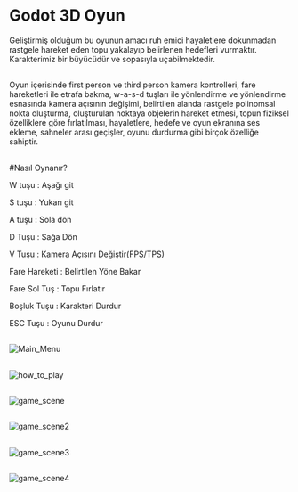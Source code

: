 # Godot 3D Oyun

Geliştirmiş olduğum bu oyunun amacı ruh emici hayaletlere dokunmadan rastgele hareket eden topu yakalayıp belirlenen hedefleri vurmaktır. Karakterimiz bir büyücüdür ve sopasıyla uçabilmektedir. <br>
##
Oyun içerisinde first person ve third person kamera kontrolleri, fare hareketleri ile etrafa bakma, w-a-s-d tuşları ile yönlendirme ve yönlendirme esnasında kamera açısının değişimi, belirtilen alanda rastgele polinomsal nokta oluşturma, oluşturulan noktaya objelerin hareket etmesi, topun fiziksel özelliklere göre fırlatılması, hayaletlere, hedefe ve oyun ekranına ses ekleme, sahneler arası geçişler, oyunu durdurma gibi birçok özelliğe sahiptir.
##
#Nasıl Oynanır?

W tuşu : Aşağı git<br>

S tuşu : Yukarı git<br>

A tuşu : Sola dön<br>

D Tuşu : Sağa Dön<br>

V Tuşu : Kamera Açısını Değiştir(FPS/TPS)<br>

Fare Hareketi : Belirtilen Yöne Bakar <br>

Fare Sol Tuş : Topu Fırlatır

Boşluk Tuşu : Karakteri Durdur<br>

ESC Tuşu : Oyunu Durdur<br>

##
![Main_Menu](https://github.com/Hkaya50126/Godot-3D-Game/assets/58502933/ce6e9900-9b6d-46dc-a84f-fd98c5bf3b7a)
##
![how_to_play](https://github.com/Hkaya50126/Godot-3D-Game/assets/58502933/a04fba71-47c2-4b96-9e7b-86c9cc01651a)
##
![game_scene](https://github.com/Hkaya50126/Godot-3D-Game/assets/58502933/430891df-4eee-4a47-9539-6a9bd43ab58c)
##
![game_scene2](https://github.com/Hkaya50126/Godot-3D-Game/assets/58502933/1eaffd09-482e-44ed-89f3-6d36cc5adb3c)
##
![game_scene3](https://github.com/Hkaya50126/Godot-3D-Game/assets/58502933/ffb93cc6-6c27-4636-bac8-76dac7ae3d7e)
##
![game_scene4](https://github.com/Hkaya50126/Godot-3D-Game/assets/58502933/a1f1dac6-2ebd-4ff5-9a7c-d84ec4a26daf)








 
